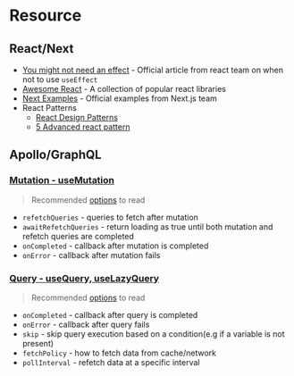 # Resource

## React/Next

- [You might not need an effect](https://react.dev/learn/you-might-not-need-an-effect) - Official article from react team on when not to use `useEffect`
- [Awesome React](https://github.com/enaqx/awesome-react) - A collection of popular react libraries
- [Next Examples](https://github.com/vercel/next.js/tree/deprecated-main/examples) - Official examples from Next.js team
- React Patterns
  - [React Design Patterns](https://refine.dev/blog/react-design-patterns/)
  - [5 Advanced react pattern](https://javascript.plainenglish.io/5-advanced-react-patterns-a6b7624267a6)

## Apollo/GraphQL

### [Mutation - useMutation](https://www.apollographql.com/docs/react/data/mutations/)

> Recommended [options][mutationOptions] to read

- `refetchQueries` - queries to fetch after mutation
- `awaitRefetchQueries` - return loading as true until both mutation and refetch queries are completed
- `onCompleted` - callback after mutation is completed
- `onError` - callback after mutation fails

### [Query - useQuery, useLazyQuery](https://www.apollographql.com/docs/react/data/queries/)

> Recommended [options][queryOptions] to read

- `onCompleted` - callback after query is completed
- `onError` - callback after query fails
- `skip` - skip query execution based on a condition(e.g if a variable is not present)
- `fetchPolicy` - how to fetch data from cache/network
- `pollInterval` - refetch data at a specific interval

 <!-- links -->

[queryOptions]: https://www.apollographql.com/docs/react/data/queries/#options
[mutationOptions]: https://www.apollographql.com/docs/react/data/mutations/#options
